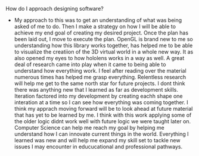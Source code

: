 How do I approach designing software?
- My approach to this was to get an understanding of what was being asked of me to do. Then I make a strategy on how I will be able to achieve my end goal of creating my desired project. Once the plan has been laid out, I move to execute the plan. OpenGL is brand new to me so understanding how this library works together, has helped me to be able to visualize the creatiion of the 3D virtual world in a whole new way. It as also opened my eyes to how hololens works in a way as well. A great deal of research came into play when it came to being able to understand how everything work. I feel after reading over the material numerous times has helped me grasp everything. Relentless research will help me get to the same north star for future projects. I dont think there was anything new that I learned as far as development skills. Iteration factored into my development by creating eachh shape one interation at a time so I can see how everything was coming together. I think my apprach moving forward will be to look ahead at future material that has yet to be learned by me. I think with this work applying some of the older logic didnt work well with future logic we were taught later on. Computer Science can help me reach my goal by helping me understand how I can innovate current things in the world. Everything I learned was new and will help me expand my skill set to tackle new issues I may encounter in educucational and professional pathways.
